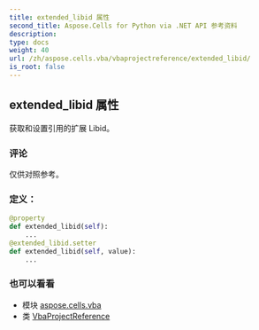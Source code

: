 ```yaml
---
title: extended_libid 属性
second_title: Aspose.Cells for Python via .NET API 参考资料
description:
type: docs
weight: 40
url: /zh/aspose.cells.vba/vbaprojectreference/extended_libid/
is_root: false
---
```

## extended_libid 属性

获取和设置引用的扩展 Libid。

### 评论

仅供对照参考。
### 定义：
```python
@property
def extended_libid(self):
    ...
@extended_libid.setter
def extended_libid(self, value):
    ...
```

### 也可以看看
* 模块 [aspose.cells.vba](../../)
* 类 [VbaProjectReference](/cells/python-net/zh/aspose.cells.vba/vbaprojectreference)
